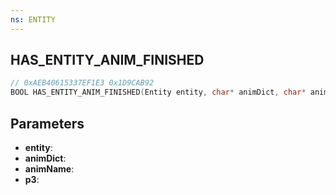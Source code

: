 ```yaml
---
ns: ENTITY
---
```

## HAS_ENTITY_ANIM_FINISHED

```c
// 0xAEB40615337EF1E3 0x1D9CAB92
BOOL HAS_ENTITY_ANIM_FINISHED(Entity entity, char* animDict, char* animName, int p3);
```

## Parameters
* **entity**:
* **animDict**:
* **animName**:
* **p3**:
